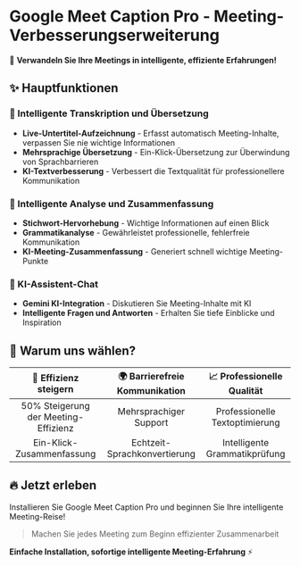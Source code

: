 # Google Meet Caption Pro - Meeting-Verbesserungserweiterung

🚀 **Verwandeln Sie Ihre Meetings in intelligente, effiziente Erfahrungen!**

## ✨ Hauptfunktionen

### 📝 Intelligente Transkription und Übersetzung
- **Live-Untertitel-Aufzeichnung** - Erfasst automatisch Meeting-Inhalte, verpassen Sie nie wichtige Informationen
- **Mehrsprachige Übersetzung** - Ein-Klick-Übersetzung zur Überwindung von Sprachbarrieren
- **KI-Textverbesserung** - Verbessert die Textqualität für professionellere Kommunikation

### 🎯 Intelligente Analyse und Zusammenfassung
- **Stichwort-Hervorhebung** - Wichtige Informationen auf einen Blick
- **Grammatikanalyse** - Gewährleistet professionelle, fehlerfreie Kommunikation
- **KI-Meeting-Zusammenfassung** - Generiert schnell wichtige Meeting-Punkte

### 🤖 KI-Assistent-Chat
- **Gemini KI-Integration** - Diskutieren Sie Meeting-Inhalte mit KI
- **Intelligente Fragen und Antworten** - Erhalten Sie tiefe Einblicke und Inspiration

## 🎁 Warum uns wählen?

| 💼 Effizienz steigern | 🌍 Barrierefreie Kommunikation | 📈 Professionelle Qualität |
|:---:|:---:|:---:|
| 50% Steigerung der Meeting-Effizienz | Mehrsprachiger Support | Professionelle Textoptimierung |
| Ein-Klick-Zusammenfassung | Echtzeit-Sprachkonvertierung | Intelligente Grammatikprüfung |

## 🔥 Jetzt erleben

Installieren Sie Google Meet Caption Pro und beginnen Sie Ihre intelligente Meeting-Reise!

> Machen Sie jedes Meeting zum Beginn effizienter Zusammenarbeit

**Einfache Installation, sofortige intelligente Meeting-Erfahrung** ⚡
